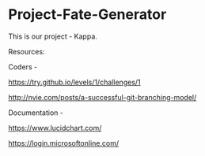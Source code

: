 # Project-Fate-Generator
This is our project - Kappa.

Resources:

Coders - 

https://try.github.io/levels/1/challenges/1

http://nvie.com/posts/a-successful-git-branching-model/

Documentation -

https://www.lucidchart.com/

https://login.microsoftonline.com/
